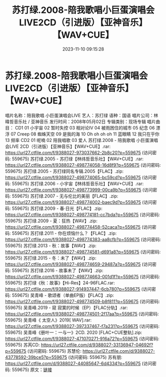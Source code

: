﻿---
title: 苏打绿.2008-陪我歌唱小巨蛋演唱会LIVE2CD（引进版）【亚神音乐】【WAV+CUE】
date: 2023-11-10 09:15:28
categories: WAV车载音乐、镜像
tags: 华语中文
---
# 苏打绿.2008-陪我歌唱小巨蛋演唱会LIVE2CD（引进版）【亚神音乐】【WAV+CUE】

唱片名称：陪我歌唱 小巨蛋演唱会LIVE
艺人：苏打绿
语种：国语
唱片公司：林暐哲音乐社 / 亚神音乐
发行时间：2008年05月02日
专辑类别：现场专辑
唱片曲目：
CD1
01 小宇宙
02 暂时失控
03 相对论IV
04 被雨困住的城市
05 纪念
06 漂浮
07 Creep
08 蜘蛛天空
09 是我的海
10 Oh oh oh oh
11 蓝眼睛
12 我只在乎你
13 频率
CD2
01 呢喃
02 陪我唱歌
03 爱人
苏打绿.2008 - 陪我歌唱 小巨蛋演唱会LIVE 2CD（引进版）【亚神音乐】【WAV+CUE】.rar: https://url27.ctfile.com/f/9388027-973037662-2b8c20?p=559675
(访问密码: 559675)
苏打绿.2005 - 苏打绿【林纬哲音乐社】【WAV+CUE】.rar:
https://url27.ctfile.com/f/9388027-498774058-16d8f9?p=559675
(访问密码: 559675)
苏打绿.2005 - 苏打绿同名专辑.2005【FLAC】.zip: https://url27.ctfile.com/f/9388027-498774065-bc59cd?p=559675
(访问密码: 559675)
苏打绿.2006 - 小宇宙【林纬哲音乐社】【WAV+CUE】.rar: https://url27.ctfile.com/f/9388027-498773999-00ca9b?p=559675
(访问密码: 559675)
苏打绿.2007 - 无与伦比的美丽【FLAC】.zip: https://url27.ctfile.com/f/9388027-498774002-baec9d?p=559675
(访问密码: 559675)
苏打绿.2009 - 春·日光【FLAC】.zip: https://url27.ctfile.com/f/9388027-498774181-cc7bda?p=559675
(访问密码: 559675)
苏打绿.2009 - 夏：狂热【WAV】.zip: https://url27.ctfile.com/f/9388027-498774458-52caca?p=559675
(访问密码: 559675)
苏打绿.2011 - 你在烦恼什么？【FLAC】.zip: https://url27.ctfile.com/f/9388027-498774383-aa8cfb?p=559675
(访问密码: 559675)
苏打绿.2013 - 秋：故事【WAV】.zip: https://url27.ctfile.com/f/9388027-498774581-d691a8?p=559675
(访问密码: 559675)
苏打绿.2015 - 冬：未了【WAV】.zip: https://url27.ctfile.com/f/9388027-498774659-29487a?p=559675
(访问密码: 559675)
苏打绿.2016 - 故事未了【WAV】.zip: https://url27.ctfile.com/f/9388027-498774663-001d1f?p=559675
(访问密码: 559675)
苏打绿《秋：故事》【Hi-Res】24-96FLAC.rar: https://url27.ctfile.com/f/9388027-914937447-6cb780?p=559675
(访问密码: 559675)
吴青峰 - 歌颂者（单曲EP版）【FLAC】.zip: https://url27.ctfile.com/f/9388027-498774509-b8f811?p=559675
(访问密码: 559675)
吴青峰.2019 - 窥 寂寞的时候（EP）【FLAC分轨】.rar: https://url27.ctfile.com/f/9388027-498774501-2f17aa?p=559675
(访问密码: 559675)
吴青峰《 太空人》2019[ WAV].rar: https://url27.ctfile.com/f/9388027-397337467-f7a231?p=559675
(访问密码: 559675)
吴青峰《册叶一：一与一》2CD. 2020 [FLAC+CUE整轨].zip: https://url27.ctfile.com/f/9388027-471070271-916a72?p=559675
(访问密码: 559675)
苏芮CD: https://url27.ctfile.com/d/9388027-33136947-04692f?p=559675
(访问密码: 559675)
苏慧伦: https://url27.ctfile.com/d/9388027-43778592-39bce5?p=559675
(访问密码: 559675)
苏有朋: https://url27.ctfile.com/d/9388027-44085647-6d4334?p=559675
(访问密码: 559675)
原文：[链接](https://blog.sina.com.cn/s/blog_1647c7e76010313r6.html)